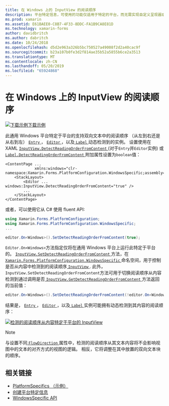 ```yaml
---
title: 在 Windows 上的 InputView 的阅读顺序
description: 平台特定信息，可使用的功能仅适用于特定的平台，而无需实现自定义呈现器或效果。 本文介绍如何使用 Windows 特定于平台的无法检测到动态双向文本的阅读顺序。
ms.prod: xamarin
ms.assetid: E61BAEE0-C8B7-4F33-8DDC-FA1B9CA8E81D
ms.technology: xamarin-forms
author: davidbritch
ms.author: dabritch
ms.date: 10/24/2018
ms.openlocfilehash: d5d2e963a326b5bc750527a49008f2d2a40cac9f
ms.sourcegitcommit: b23a107b0fe3d2f814ae35b52a5855b6ce2a3513
ms.translationtype: MT
ms.contentlocale: zh-CN
ms.lasthandoff: 05/20/2019
ms.locfileid: "65924868"
---
```

# <a name="inputview-reading-order-on-windows"></a>在 Windows 上的 InputView 的阅读顺序

[![下载示例](~/media/shared/download.png)下载示例](https://developer.xamarin.com/samples/xamarin-forms/UserInterface/PlatformSpecifics/)

此通用 Windows 平台特定于平台的支持双向文本中的阅读顺序 （从左到右还是从右到左） [ `Entry` ](xref:Xamarin.Forms.Entry)， [ `Editor` ](xref:Xamarin.Forms.Editor)，以及[ `Label` ](xref:Xamarin.Forms.Label)动态检测到的实例。 设置使用在 XAML [ `InputView.DetectReadingOrderFromContent` ](xref:Xamarin.Forms.PlatformConfiguration.WindowsSpecific.InputView.DetectReadingOrderFromContentProperty) (对于`Entry`并`Editor`实例) 或[ `Label.DetectReadingOrderFromContent` ](xref:Xamarin.Forms.PlatformConfiguration.WindowsSpecific.Label.DetectReadingOrderFromContentProperty)附加属性设置为`boolean`值：

```xaml
<ContentPage ...
             xmlns:windows="clr-namespace:Xamarin.Forms.PlatformConfiguration.WindowsSpecific;assembly=Xamarin.Forms.Core">
    <StackLayout>
        <Editor ... windows:InputView.DetectReadingOrderFromContent="true" />
        ...
    </StackLayout>
</ContentPage>
```

或者，可以使用它从 C# 使用 fluent API:

```csharp
using Xamarin.Forms.PlatformConfiguration;
using Xamarin.Forms.PlatformConfiguration.WindowsSpecific;
...

editor.On<Windows>().SetDetectReadingOrderFromContent(true);
```

`Editor.On<Windows>`方法指定仅将在通用 Windows 平台上运行此特定于平台的。 [ `InputView.SetDetectReadingOrderFromContent` ](xref:Xamarin.Forms.PlatformConfiguration.WindowsSpecific.InputView.SetDetectReadingOrderFromContent(Xamarin.Forms.IPlatformElementConfiguration{Xamarin.Forms.PlatformConfiguration.Windows,Xamarin.Forms.InputView},System.Boolean))方法，在[ `Xamarin.Forms.PlatformConfiguration.WindowsSpecific` ](xref:Xamarin.Forms.PlatformConfiguration.WindowsSpecific)命名空间，用于控制是否从内容中检测到的阅读顺序[ `InputView` ](xref:Xamarin.Forms.InputView). 此外，`InputView.SetDetectReadingOrderFromContent`方法可用于切换阅读顺序从内容检测到通过调用是否[ `InputView.GetDetectReadingOrderFromContent` ](xref:Xamarin.Forms.PlatformConfiguration.WindowsSpecific.InputView.GetDetectReadingOrderFromContent(Xamarin.Forms.IPlatformElementConfiguration{Xamarin.Forms.PlatformConfiguration.Windows,Xamarin.Forms.InputView}))方法返回的当前值：

```csharp
editor.On<Windows>().SetDetectReadingOrderFromContent(!editor.On<Windows>().GetDetectReadingOrderFromContent());
```

结果是， [ `Entry` ](xref:Xamarin.Forms.Entry)， [ `Editor` ](xref:Xamarin.Forms.Editor)，以及[ `Label` ](xref:Xamarin.Forms.Label)实例可能拥有动态检测到其内容的阅读顺序：

[![检测的阅读顺序从内容特定于平台的 InputView](inputview-reading-order-images/editor-readingorder.png "InputView 检测从内容特定于平台的阅读顺序")](inputview-reading-order-images/editor-readingorder-large.png#lightbox "InputView 检测从阅读顺序特定于平台的内容")

> [!NOTE]
> 与设置不同[ `FlowDirection` ](xref:Xamarin.Forms.VisualElement.FlowDirection)属性中，检测的阅读顺序从其文本内容将不会影响视图中的文本的对齐方式的视图的逻辑。 相反，它将调整在其中放置的双向文本块的顺序。

## <a name="related-links"></a>相关链接

- [PlatformSpecifics （示例）](https://developer.xamarin.com/samples/xamarin-forms/UserInterface/PlatformSpecifics/)
- [创建平台特定信息](~/xamarin-forms/platform/platform-specifics/index.md#creating-platform-specifics)
- [WindowsSpecific API](xref:Xamarin.Forms.PlatformConfiguration.WindowsSpecific)
